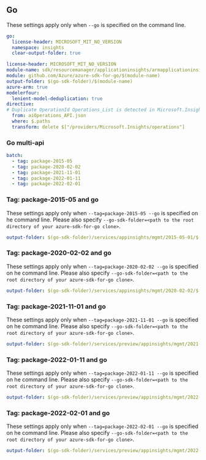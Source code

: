 ## Go

These settings apply only when `--go` is specified on the command line.

``` yaml $(go) && !$(track2)
go:
  license-header: MICROSOFT_MIT_NO_VERSION
  namespace: insights
  clear-output-folder: true
```

```yaml $(go) && $(track2)
license-header: MICROSOFT_MIT_NO_VERSION
module-name: sdk/resourcemanager/applicationinsights/armapplicationinsights
module: github.com/Azure/azure-sdk-for-go/$(module-name)
output-folder: $(go-sdk-folder)/$(module-name)
azure-arm: true
modelerfour:
  lenient-model-deduplication: true
directive:
# Duplicate OperationId Operations_List is detected in Microsoft.Insights/stable/2015-05-01/aiOperations_API.json and Microsoft.Insights/preview/2020-06-02-preview/livetoken_API.json
  from: aiOperations_API.json
  where: $.paths
  transform: delete $["/providers/Microsoft.Insights/operations"]
```

### Go multi-api

``` yaml $(go) && $(multiapi)
batch:
  - tag: package-2015-05
  - tag: package-2020-02-02
  - tag: package-2021-11-01
  - tag: package-2022-01-11
  - tag: package-2022-02-01
```

### Tag: package-2015-05 and go

These settings apply only when `--tag=package-2015-05 --go` is specified on he command line.
Please also specify `--go-sdk-folder=<path to the root directory of your azure-sdk-for-go clone>`.

``` yaml $(tag) == 'package-2015-05' && $(go)
output-folder: $(go-sdk-folder)/services/appinsights/mgmt/2015-05-01/$(namespace)
```

### Tag: package-2020-02-02 and go

These settings apply only when `--tag=package-2020-02-02 --go` is specified on he command line.
Please also specify `--go-sdk-folder=<path to the root directory of your azure-sdk-for-go clone>`.

``` yaml $(tag) == 'package-2020-02-02' && $(go)
output-folder: $(go-sdk-folder)/services/appinsights/mgmt/2020-02-02/$(namespace)
```

### Tag: package-2021-11-01 and go

These settings apply only when `--tag=package-2021-11-01 --go` is specified on he command line.
Please also specify `--go-sdk-folder=<path to the root directory of your azure-sdk-for-go clone>`.

``` yaml $(tag) == 'package-2021-11-01' && $(go)
output-folder: $(go-sdk-folder)/services/preview/appinsights/mgmt/2021-11-01-preview/$(namespace)
```

### Tag: package-2022-01-11 and go

These settings apply only when `--tag=package-2022-01-11 --go` is specified on he command line.
Please also specify `--go-sdk-folder=<path to the root directory of your azure-sdk-for-go clone>`.

``` yaml $(tag) == 'package-2022-01-11' && $(go)
output-folder: $(go-sdk-folder)/services/preview/appinsights/mgmt/2022-01-11-preview/$(namespace)
```

### Tag: package-2022-02-01 and go

These settings apply only when `--tag=package-2022-02-01 --go` is specified on he command line.
Please also specify `--go-sdk-folder=<path to the root directory of your azure-sdk-for-go clone>`.

``` yaml $(tag) == 'package-2022-02-01' && $(go)
output-folder: $(go-sdk-folder)/services/preview/appinsights/mgmt/2022-02-01-preview/$(namespace)
```